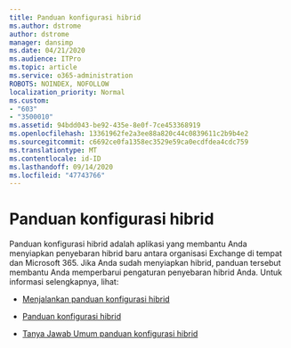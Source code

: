 ```yaml
---
title: Panduan konfigurasi hibrid
ms.author: dstrome
author: dstrome
manager: dansimp
ms.date: 04/21/2020
ms.audience: ITPro
ms.topic: article
ms.service: o365-administration
ROBOTS: NOINDEX, NOFOLLOW
localization_priority: Normal
ms.custom:
- "603"
- "3500010"
ms.assetid: 94bdd043-be92-435e-8e0f-7ce453368919
ms.openlocfilehash: 13361962fe2a3ee88a820c44c0839611c2b9b4e2
ms.sourcegitcommit: c6692ce0fa1358ec3529e59ca0ecdfdea4cdc759
ms.translationtype: MT
ms.contentlocale: id-ID
ms.lasthandoff: 09/14/2020
ms.locfileid: "47743766"
---
```

# <a name="hybrid-configuration-wizard"></a>Panduan konfigurasi hibrid

Panduan konfigurasi hibrid adalah aplikasi yang membantu Anda menyiapkan penyebaran hibrid baru antara organisasi Exchange di tempat dan Microsoft 365. Jika Anda sudah menyiapkan hibrid, panduan tersebut membantu Anda memperbarui pengaturan penyebaran hibrid Anda. Untuk informasi selengkapnya, lihat:
  
- [Menjalankan panduan konfigurasi hibrid](https://technet.microsoft.com/library/mt595788%28v=exchg.150%29.aspx)

- [Panduan konfigurasi hibrid](https://technet.microsoft.com/library/hh529921%28v=exchg.150%29.aspx)

- [Tanya Jawab Umum panduan konfigurasi hibrid](https://technet.microsoft.com/library/mt488940%28v=exchg.150%29.aspx)

